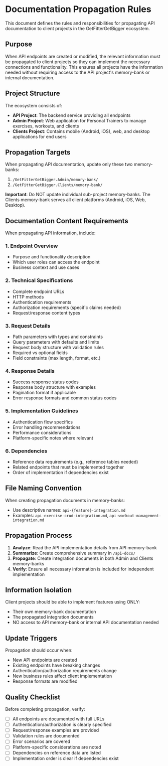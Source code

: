 # Documentation Propagation Rules

This document defines the rules and responsibilities for propagating API documentation to client projects in the GetFitterGetBigger ecosystem.

## Purpose

When API endpoints are created or modified, the relevant information must be propagated to client projects so they can implement the necessary connections and functionality. This ensures all projects have the information needed without requiring access to the API project's memory-bank or internal documentation.

## Project Structure

The ecosystem consists of:
- **API Project**: The backend service providing all endpoints
- **Admin Project**: Web application for Personal Trainers to manage exercises, workouts, and clients
- **Clients Project**: Contains mobile (Android, iOS), web, and desktop applications for end users

## Propagation Targets

When propagating API documentation, update only these two memory-banks:
1. `/GetFitterGetBigger.Admin/memory-bank/`
2. `/GetFitterGetBigger.Clients/memory-bank/`

**Important**: Do NOT update individual sub-project memory-banks. The Clients memory-bank serves all client platforms (Android, iOS, Web, Desktop).

## Documentation Content Requirements

When propagating API information, include:

### 1. Endpoint Overview
- Purpose and functionality description
- Which user roles can access the endpoint
- Business context and use cases

### 2. Technical Specifications
- Complete endpoint URLs
- HTTP methods
- Authentication requirements
- Authorization requirements (specific claims needed)
- Request/response content types

### 3. Request Details
- Path parameters with types and constraints
- Query parameters with defaults and limits
- Request body structure with validation rules
- Required vs optional fields
- Field constraints (max length, format, etc.)

### 4. Response Details
- Success response status codes
- Response body structure with examples
- Pagination format if applicable
- Error response formats and common status codes

### 5. Implementation Guidelines
- Authentication flow specifics
- Error handling recommendations
- Performance considerations
- Platform-specific notes where relevant

### 6. Dependencies
- Reference data requirements (e.g., reference tables needed)
- Related endpoints that must be implemented together
- Order of implementation if dependencies exist

## File Naming Convention

When creating propagation documents in memory-banks:
- Use descriptive names: `api-{feature}-integration.md`
- Examples: `api-exercise-crud-integration.md`, `api-workout-management-integration.md`

## Propagation Process

1. **Analyze**: Read the API implementation details from API memory-bank
2. **Summarize**: Create comprehensive summary in `/api-docs/`
3. **Propagate**: Create integration documents in both Admin and Clients memory-banks
4. **Verify**: Ensure all necessary information is included for independent implementation

## Information Isolation

Client projects should be able to implement features using ONLY:
- Their own memory-bank documentation
- The propagated integration documents
- NO access to API memory-bank or internal API documentation needed

## Update Triggers

Propagation should occur when:
- New API endpoints are created
- Existing endpoints have breaking changes
- Authentication/authorization requirements change
- New business rules affect client implementation
- Response formats are modified

## Quality Checklist

Before completing propagation, verify:
- [ ] All endpoints are documented with full URLs
- [ ] Authentication/authorization is clearly specified
- [ ] Request/response examples are provided
- [ ] Validation rules are documented
- [ ] Error scenarios are covered
- [ ] Platform-specific considerations are noted
- [ ] Dependencies on reference data are listed
- [ ] Implementation order is clear if dependencies exist